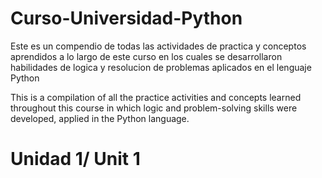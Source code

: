 # Curso-Universidad-Python
Este es un compendio de todas las actividades de practica y conceptos aprendidos a lo largo de este curso en los cuales se desarrollaron habilidades de logica y resolucion de problemas aplicados en el lenguaje Python

This is a compilation of all the practice activities and concepts learned throughout this course in which logic and problem-solving skills were developed, applied in the Python language.

# Unidad 1/ Unit 1


